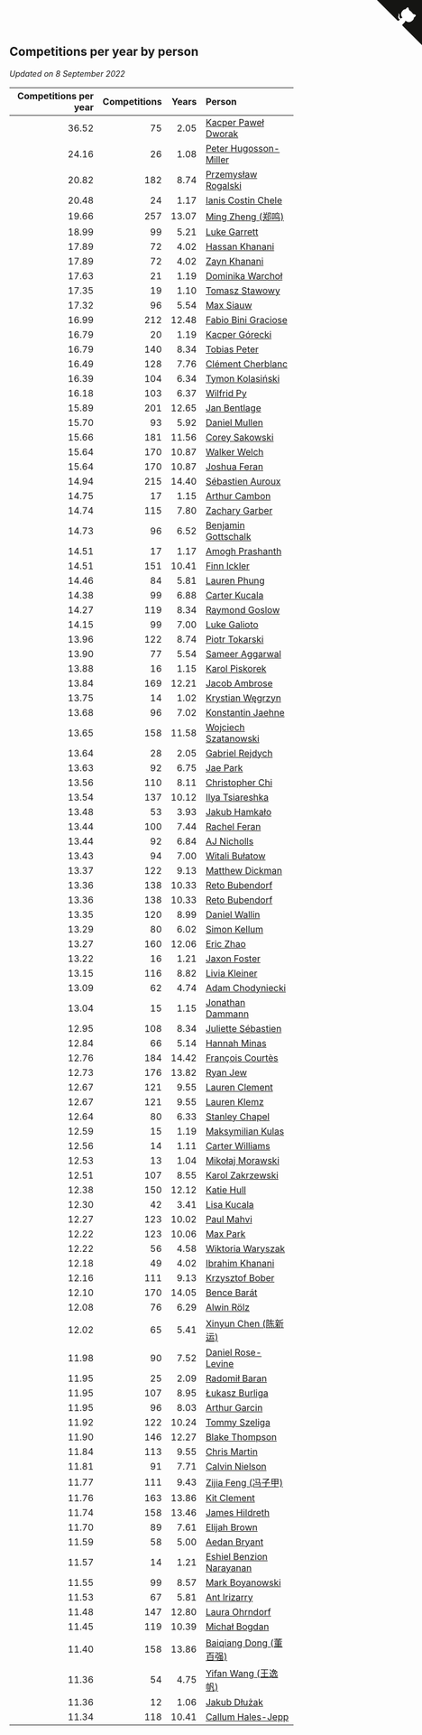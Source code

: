 ## Competitions per year by person

*Updated on  8 September 2022*

| Competitions per year | Competitions | Years | Person |
| ---: | ---: | ---: | :--- |
| 36.52 | 75 | 2.05 | [Kacper Paweł Dworak](https://www.worldcubeassociation.org/persons/2020DWOR01) |
| 24.16 | 26 | 1.08 | [Peter Hugosson-Miller](https://www.worldcubeassociation.org/persons/2021HUGO01) |
| 20.82 | 182 | 8.74 | [Przemysław Rogalski](https://www.worldcubeassociation.org/persons/2013ROGA02) |
| 20.48 | 24 | 1.17 | [Ianis Costin Chele](https://www.worldcubeassociation.org/persons/2021CHEL01) |
| 19.66 | 257 | 13.07 | [Ming Zheng (郑鸣)](https://www.worldcubeassociation.org/persons/2009ZHEN11) |
| 18.99 | 99 | 5.21 | [Luke Garrett](https://www.worldcubeassociation.org/persons/2017GARR05) |
| 17.89 | 72 | 4.02 | [Hassan Khanani](https://www.worldcubeassociation.org/persons/2018KHAN26) |
| 17.89 | 72 | 4.02 | [Zayn Khanani](https://www.worldcubeassociation.org/persons/2018KHAN28) |
| 17.63 | 21 | 1.19 | [Dominika Warchoł](https://www.worldcubeassociation.org/persons/2021WARC01) |
| 17.35 | 19 | 1.10 | [Tomasz Stawowy](https://www.worldcubeassociation.org/persons/2021STAW01) |
| 17.32 | 96 | 5.54 | [Max Siauw](https://www.worldcubeassociation.org/persons/2017SIAU02) |
| 16.99 | 212 | 12.48 | [Fabio Bini Graciose](https://www.worldcubeassociation.org/persons/2010GRAC02) |
| 16.79 | 20 | 1.19 | [Kacper Górecki](https://www.worldcubeassociation.org/persons/2021GORE01) |
| 16.79 | 140 | 8.34 | [Tobias Peter](https://www.worldcubeassociation.org/persons/2014PETE03) |
| 16.49 | 128 | 7.76 | [Clément Cherblanc](https://www.worldcubeassociation.org/persons/2014CHER05) |
| 16.39 | 104 | 6.34 | [Tymon Kolasiński](https://www.worldcubeassociation.org/persons/2016KOLA02) |
| 16.18 | 103 | 6.37 | [Wilfrid Py](https://www.worldcubeassociation.org/persons/2016PYWI01) |
| 15.89 | 201 | 12.65 | [Jan Bentlage](https://www.worldcubeassociation.org/persons/2010BENT01) |
| 15.70 | 93 | 5.92 | [Daniel Mullen](https://www.worldcubeassociation.org/persons/2016MULL04) |
| 15.66 | 181 | 11.56 | [Corey Sakowski](https://www.worldcubeassociation.org/persons/2011SAKO01) |
| 15.64 | 170 | 10.87 | [Walker Welch](https://www.worldcubeassociation.org/persons/2011WELC01) |
| 15.64 | 170 | 10.87 | [Joshua Feran](https://www.worldcubeassociation.org/persons/2011FERA01) |
| 14.94 | 215 | 14.40 | [Sébastien Auroux](https://www.worldcubeassociation.org/persons/2008AURO01) |
| 14.75 | 17 | 1.15 | [Arthur Cambon](https://www.worldcubeassociation.org/persons/2021CAMB01) |
| 14.74 | 115 | 7.80 | [Zachary Garber](https://www.worldcubeassociation.org/persons/2014GARB01) |
| 14.73 | 96 | 6.52 | [Benjamin Gottschalk](https://www.worldcubeassociation.org/persons/2016GOTT01) |
| 14.51 | 17 | 1.17 | [Amogh Prashanth](https://www.worldcubeassociation.org/persons/2021PRAS01) |
| 14.51 | 151 | 10.41 | [Finn Ickler](https://www.worldcubeassociation.org/persons/2012ICKL01) |
| 14.46 | 84 | 5.81 | [Lauren Phung](https://www.worldcubeassociation.org/persons/2016PHUN02) |
| 14.38 | 99 | 6.88 | [Carter Kucala](https://www.worldcubeassociation.org/persons/2015KUCA01) |
| 14.27 | 119 | 8.34 | [Raymond Goslow](https://www.worldcubeassociation.org/persons/2014GOSL01) |
| 14.15 | 99 | 7.00 | [Luke Galioto](https://www.worldcubeassociation.org/persons/2015GALI02) |
| 13.96 | 122 | 8.74 | [Piotr Tokarski](https://www.worldcubeassociation.org/persons/2013TOKA01) |
| 13.90 | 77 | 5.54 | [Sameer Aggarwal](https://www.worldcubeassociation.org/persons/2017AGGA01) |
| 13.88 | 16 | 1.15 | [Karol Piskorek](https://www.worldcubeassociation.org/persons/2021PISK01) |
| 13.84 | 169 | 12.21 | [Jacob Ambrose](https://www.worldcubeassociation.org/persons/2010AMBR01) |
| 13.75 | 14 | 1.02 | [Krystian Węgrzyn](https://www.worldcubeassociation.org/persons/2021WEGR01) |
| 13.68 | 96 | 7.02 | [Konstantin Jaehne](https://www.worldcubeassociation.org/persons/2015JAEH01) |
| 13.65 | 158 | 11.58 | [Wojciech Szatanowski](https://www.worldcubeassociation.org/persons/2011SZAT01) |
| 13.64 | 28 | 2.05 | [Gabriel Rejdych](https://www.worldcubeassociation.org/persons/2020REJD01) |
| 13.63 | 92 | 6.75 | [Jae Park](https://www.worldcubeassociation.org/persons/2015PARK24) |
| 13.56 | 110 | 8.11 | [Christopher Chi](https://www.worldcubeassociation.org/persons/2014CHIC01) |
| 13.54 | 137 | 10.12 | [Ilya Tsiareshka](https://www.worldcubeassociation.org/persons/2012TERE01) |
| 13.48 | 53 | 3.93 | [Jakub Hamkało](https://www.worldcubeassociation.org/persons/2018HAMK01) |
| 13.44 | 100 | 7.44 | [Rachel Feran](https://www.worldcubeassociation.org/persons/2015FERA01) |
| 13.44 | 92 | 6.84 | [AJ Nicholls](https://www.worldcubeassociation.org/persons/2015NICH04) |
| 13.43 | 94 | 7.00 | [Witali Bułatow](https://www.worldcubeassociation.org/persons/2015BUAT01) |
| 13.37 | 122 | 9.13 | [Matthew Dickman](https://www.worldcubeassociation.org/persons/2013DICK01) |
| 13.36 | 138 | 10.33 | [Reto Bubendorf](https://www.worldcubeassociation.org/persons/2012BUBE01) |
| 13.36 | 138 | 10.33 | [Reto Bubendorf](https://www.worldcubeassociation.org/persons/2012BUBE01) |
| 13.35 | 120 | 8.99 | [Daniel Wallin](https://www.worldcubeassociation.org/persons/2013WALL03) |
| 13.29 | 80 | 6.02 | [Simon Kellum](https://www.worldcubeassociation.org/persons/2016KELL12) |
| 13.27 | 160 | 12.06 | [Eric Zhao](https://www.worldcubeassociation.org/persons/2010ZHAO19) |
| 13.22 | 16 | 1.21 | [Jaxon Foster](https://www.worldcubeassociation.org/persons/2021FOST01) |
| 13.15 | 116 | 8.82 | [Livia Kleiner](https://www.worldcubeassociation.org/persons/2013KLEI03) |
| 13.09 | 62 | 4.74 | [Adam Chodyniecki](https://www.worldcubeassociation.org/persons/2017CHOD02) |
| 13.04 | 15 | 1.15 | [Jonathan Dammann](https://www.worldcubeassociation.org/persons/2021DAMM01) |
| 12.95 | 108 | 8.34 | [Juliette Sébastien](https://www.worldcubeassociation.org/persons/2014SEBA01) |
| 12.84 | 66 | 5.14 | [Hannah Minas](https://www.worldcubeassociation.org/persons/2017MINA04) |
| 12.76 | 184 | 14.42 | [François Courtès](https://www.worldcubeassociation.org/persons/2008COUR01) |
| 12.73 | 176 | 13.82 | [Ryan Jew](https://www.worldcubeassociation.org/persons/2008JEWR01) |
| 12.67 | 121 | 9.55 | [Lauren Clement](https://www.worldcubeassociation.org/persons/2013KLEM01) |
| 12.67 | 121 | 9.55 | [Lauren Klemz](https://www.worldcubeassociation.org/persons/2013KLEM01) |
| 12.64 | 80 | 6.33 | [Stanley Chapel](https://www.worldcubeassociation.org/persons/2016CHAP04) |
| 12.59 | 15 | 1.19 | [Maksymilian Kulas](https://www.worldcubeassociation.org/persons/2021KULA02) |
| 12.56 | 14 | 1.11 | [Carter Williams](https://www.worldcubeassociation.org/persons/2021WILL06) |
| 12.53 | 13 | 1.04 | [Mikołaj Morawski](https://www.worldcubeassociation.org/persons/2021MORA01) |
| 12.51 | 107 | 8.55 | [Karol Zakrzewski](https://www.worldcubeassociation.org/persons/2014ZAKR01) |
| 12.38 | 150 | 12.12 | [Katie Hull](https://www.worldcubeassociation.org/persons/2010HULL01) |
| 12.30 | 42 | 3.41 | [Lisa Kucala](https://www.worldcubeassociation.org/persons/2019KUCA01) |
| 12.27 | 123 | 10.02 | [Paul Mahvi](https://www.worldcubeassociation.org/persons/2012MAHV01) |
| 12.22 | 123 | 10.06 | [Max Park](https://www.worldcubeassociation.org/persons/2012PARK03) |
| 12.22 | 56 | 4.58 | [Wiktoria Waryszak](https://www.worldcubeassociation.org/persons/2018WARY01) |
| 12.18 | 49 | 4.02 | [Ibrahim Khanani](https://www.worldcubeassociation.org/persons/2018KHAN27) |
| 12.16 | 111 | 9.13 | [Krzysztof Bober](https://www.worldcubeassociation.org/persons/2013BOBE01) |
| 12.10 | 170 | 14.05 | [Bence Barát](https://www.worldcubeassociation.org/persons/2008BARA01) |
| 12.08 | 76 | 6.29 | [Alwin Rölz](https://www.worldcubeassociation.org/persons/2016ROLZ01) |
| 12.02 | 65 | 5.41 | [Xinyun Chen (陈新运)](https://www.worldcubeassociation.org/persons/2017CHEN36) |
| 11.98 | 90 | 7.52 | [Daniel Rose-Levine](https://www.worldcubeassociation.org/persons/2015ROSE01) |
| 11.95 | 25 | 2.09 | [Radomił Baran](https://www.worldcubeassociation.org/persons/2020BARA02) |
| 11.95 | 107 | 8.95 | [Łukasz Burliga](https://www.worldcubeassociation.org/persons/2013BURL01) |
| 11.95 | 96 | 8.03 | [Arthur Garcin](https://www.worldcubeassociation.org/persons/2014GARC27) |
| 11.92 | 122 | 10.24 | [Tommy Szeliga](https://www.worldcubeassociation.org/persons/2012SZEL01) |
| 11.90 | 146 | 12.27 | [Blake Thompson](https://www.worldcubeassociation.org/persons/2010THOM03) |
| 11.84 | 113 | 9.55 | [Chris Martin](https://www.worldcubeassociation.org/persons/2013MART03) |
| 11.81 | 91 | 7.71 | [Calvin Nielson](https://www.worldcubeassociation.org/persons/2014NIEL03) |
| 11.77 | 111 | 9.43 | [Zijia Feng (冯子甲)](https://www.worldcubeassociation.org/persons/2013FENG02) |
| 11.76 | 163 | 13.86 | [Kit Clement](https://www.worldcubeassociation.org/persons/2008CLEM01) |
| 11.74 | 158 | 13.46 | [James Hildreth](https://www.worldcubeassociation.org/persons/2009HILD01) |
| 11.70 | 89 | 7.61 | [Elijah Brown](https://www.worldcubeassociation.org/persons/2015BROW03) |
| 11.59 | 58 | 5.00 | [Aedan Bryant](https://www.worldcubeassociation.org/persons/2017BRYA06) |
| 11.57 | 14 | 1.21 | [Eshiel Benzion Narayanan](https://www.worldcubeassociation.org/persons/2021NARA03) |
| 11.55 | 99 | 8.57 | [Mark Boyanowski](https://www.worldcubeassociation.org/persons/2014BOYA01) |
| 11.53 | 67 | 5.81 | [Ant Irizarry](https://www.worldcubeassociation.org/persons/2016IRIZ02) |
| 11.48 | 147 | 12.80 | [Laura Ohrndorf](https://www.worldcubeassociation.org/persons/2009OHRN01) |
| 11.45 | 119 | 10.39 | [Michał Bogdan](https://www.worldcubeassociation.org/persons/2012BOGD01) |
| 11.40 | 158 | 13.86 | [Baiqiang Dong (董百强)](https://www.worldcubeassociation.org/persons/2008DONG06) |
| 11.36 | 54 | 4.75 | [Yifan Wang (王逸帆)](https://www.worldcubeassociation.org/persons/2017WANY29) |
| 11.36 | 12 | 1.06 | [Jakub Dłużak](https://www.worldcubeassociation.org/persons/2021DLUZ01) |
| 11.34 | 118 | 10.41 | [Callum Hales-Jepp](https://www.worldcubeassociation.org/persons/2012HALE01) |


<a href="https://github.com/JustinTimeCuber/wca_statistics" class="github-corner" aria-label="View source on Github"><svg width="80" height="80" viewBox="0 0 250 250" style="fill:#151513; color:#fff; position: absolute; top: 0; border: 0; right: 0;" aria-hidden="true"><path d="M0,0 L115,115 L130,115 L142,142 L250,250 L250,0 Z"></path><path d="M128.3,109.0 C113.8,99.7 119.0,89.6 119.0,89.6 C122.0,82.7 120.5,78.6 120.5,78.6 C119.2,72.0 123.4,76.3 123.4,76.3 C127.3,80.9 125.5,87.3 125.5,87.3 C122.9,97.6 130.6,101.9 134.4,103.2" fill="currentColor" style="transform-origin: 130px 106px;" class="octo-arm"></path><path d="M115.0,115.0 C114.9,115.1 118.7,116.5 119.8,115.4 L133.7,101.6 C136.9,99.2 139.9,98.4 142.2,98.6 C133.8,88.0 127.5,74.4 143.8,58.0 C148.5,53.4 154.0,51.2 159.7,51.0 C160.3,49.4 163.2,43.6 171.4,40.1 C171.4,40.1 176.1,42.5 178.8,56.2 C183.1,58.6 187.2,61.8 190.9,65.4 C194.5,69.0 197.7,73.2 200.1,77.6 C213.8,80.2 216.3,84.9 216.3,84.9 C212.7,93.1 206.9,96.0 205.4,96.6 C205.1,102.4 203.0,107.8 198.3,112.5 C181.9,128.9 168.3,122.5 157.7,114.1 C157.9,116.9 156.7,120.9 152.7,124.9 L141.0,136.5 C139.8,137.7 141.6,141.9 141.8,141.8 Z" fill="currentColor" class="octo-body"></path></svg></a><style>.github-corner:hover .octo-arm{animation:octocat-wave 560ms ease-in-out}@keyframes octocat-wave{0%,100%{transform:rotate(0)}20%,60%{transform:rotate(-25deg)}40%,80%{transform:rotate(10deg)}}@media (max-width:500px){.github-corner:hover .octo-arm{animation:none}.github-corner .octo-arm{animation:octocat-wave 560ms ease-in-out}}</style>
